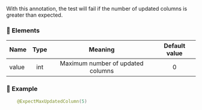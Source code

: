 With this annotation, the test will fail if the number of updated columns is greater than expected.

### :wrench: Elements 
|Name       |Type | Meaning                             | Default value  |
| --------  |:---:|:----------------------------------:|:--------------:|
| value     | int |Maximum number of updated columns   |        0       |

### :mag_right: Example
```java
    @ExpectMaxUpdatedColumn(5)
```